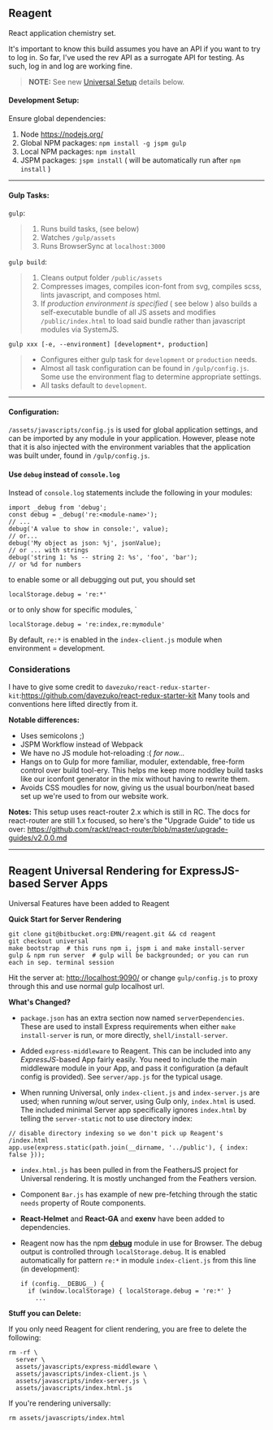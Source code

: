 ## Reagent

React application chemistry set.

It's important to know this build assumes you have an API if you want to try to log in. So far, I've used the rev API as a surrogate API for testing. As such, log in and log are working fine.

> **NOTE:** See new [Universal Setup](#universal) details below.

#### Development Setup:

Ensure global dependencies:

1. Node https://nodejs.org/
2. Global NPM packages: `npm install -g jspm gulp`
3. Local NPM packages: `npm install`
4. JSPM packages: `jspm install` ( will be automatically run after `npm install` )

---
#### Gulp Tasks:

`gulp`:
> 1. Runs build tasks, (see below)
> 2. Watches `/gulp/assets`
> 3. Runs BrowserSync at `localhost:3000`

`gulp build`:
> 1. Cleans output folder `/public/assets`
> 2. Compresses images, compiles icon-font from svg, compiles scss, lints javascript, and composes html.
> 3. If *production environment is specified* ( see below ) also builds a self-executable bundle of all JS assets and modifies `/public/index.html` to load said bundle rather than javascript modules via SystemJS.

`gulp xxx [-e, --environment] [development*, production]`
> * Configures either gulp task for `development` or `production` needs.
> * Almost all task configuration can be found in `/gulp/config.js`. Some use the environment flag to determine appropriate settings.
> * All tasks default to `development`.

---
#### Configuration:

`/assets/javascripts/config.js` is used for global application settings, and can be imported by any module in your application. However, please note that it is also injected with the environment variables that the application was built under, found in `/gulp/config.js`.

#### Use `debug` instead of `console.log`

Instead of `console.log` statements include the following in your modules:

```
import _debug from 'debug';
const debug = _debug('re:<module-name>');
// ...
debug('A value to show in console:', value);
// or...
debug('My object as json: %j', jsonValue);
// or ... with strings
debug('string 1: %s -- string 2: %s', 'foo', 'bar');
// or %d for numbers
```
to enable some or all debugging out put, you should set 
```
localStorage.debug = 're:*'
```

or to only show for specific modules, `

```
localStorage.debug = 're:index,re:mymodule'
```

By default, `re:*` is enabled in the `index-client.js` module when environment = development.

### Considerations

I have to give some credit to `davezuko/react-redux-starter-kit`:https://github.com/davezuko/react-redux-starter-kit
Many tools and conventions here lifted directly from it.

**Notable differences:**
* Uses semicolons ;)
* JSPM Workflow instead of Webpack
* We have no JS module hot-reloading :( *for now...*
* Hangs on to Gulp for more familiar, moduler, extendable, free-form control over build tool-ery. This helps me keep more noddley build tasks like our iconfont generator in the mix without having to rewrite them.
* Avoids CSS moudles for now, giving us the usual bourbon/neat based set up we're used to from our website work.

**Notes:**
This setup uses react-router 2.x which is still in RC. The docs for react-router are still 1.x focused, so here's the "Upgrade Guide" to tide us over: https://github.com/rackt/react-router/blob/master/upgrade-guides/v2.0.0.md

-----

<a name="universal"></a>
## Reagent Universal Rendering for ExpressJS-based Server Apps

Universal Features have been added to Reagent 

**Quick Start for Server Rendering**

```
git clone git@bitbucket.org:EMN/reagent.git && cd reagent
git checkout universal
make bootstrap  # this runs npm i, jspm i and make install-server
gulp & npm run server  # gulp will be backgrounded; or you can run each in sep. terminal session
```

Hit the server at: [http://localhost:9090/](http://localhost:9090/) or change `gulp/config.js` to proxy through this
and use normal gulp localhost url.


**What's Changed?**

* `package.json` has an extra section now named `serverDependencies`. These are used to install Express
requirements when either `make install-server` is run, or more directly, `shell/install-server`.

* Added `express-middleware` to Reagent. This can be included into any _ExpressJS_-based App fairly easily.
You need to include the main middleware module in your App, and pass it configuration (a default config is provided).
See `server/app.js` for the typical usage.

*  When running Universal, only `index-client.js` and `index-server.js` are used; when running w/out server, using Gulp only, `index.html` is used. The included minimal Server app specifically ignores `index.html` by telling the `server-static` not to use directory index:

```
// disable directory indexing so we don't pick up Reagent's /index.html
app.use(express.static(path.join(__dirname, '../public'), { index: false }));
```

* `index.html.js` has been pulled in from the FeathersJS project for Universal rendering. It is mostly unchanged from the Feathers version.

* Component `Bar.js` has example of new pre-fetching through the static `needs` property of Route components.

* __React-Helmet__ and __React-GA__ and __exenv__ have been added to dependencies.

* Reagent now has the npm [__debug__](https://github.com/visionmedia/debug#browser-support) module in use for Browser. The debug output is controlled through `localStorage.debug`.
  It is enabled automatically for pattern `re:*` in module `index-client.js` from this line (in development):
  ```
  if (config.__DEBUG__) {
    if (window.localStorage) { localStorage.debug = 're:*' }
      ...
  ```

**Stuff you can Delete:**

If you only need Reagent for client rendering, you are free to delete the following:

```
rm -rf \
  server \
  assets/javascripts/express-middleware \
  assets/javascripts/index-client.js \
  assets/javascripts/index-server.js \
  assets/javascripts/index.html.js
```

If you're rendering universally:

```
rm assets/javascripts/index.html
```
